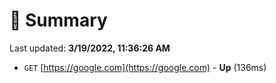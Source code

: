 # 📖 Summary
Last updated: **3/19/2022, 11:36:26 AM**

- `GET` [https://google.com](https://google.com) - **Up** (136ms)
